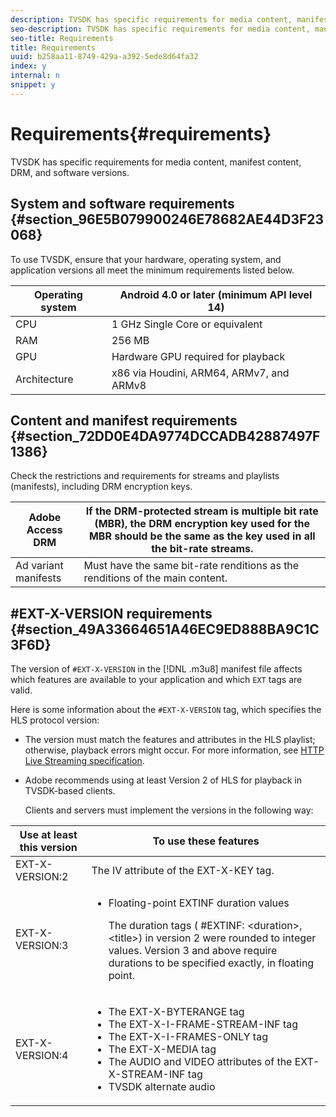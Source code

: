 ```yaml
---
description: TVSDK has specific requirements for media content, manifest content, DRM, and software versions.
seo-description: TVSDK has specific requirements for media content, manifest content, DRM, and software versions.
seo-title: Requirements
title: Requirements
uuid: b258aa11-8749-429a-a392-5ede8d64fa32
index: y
internal: n
snippet: y
---
```


# Requirements{#requirements}

TVSDK has specific requirements for media content, manifest content, DRM, and software versions.

## System and software requirements {#section_96E5B079900246E78682AE44D3F23068}

To use TVSDK, ensure that your hardware, operating system, and application versions all meet the minimum requirements listed below. 

|  Operating system  | Android 4.0 or later (minimum API level 14)  |
|---|---|
|  CPU  | 1 GHz Single Core or equivalent  |
|  RAM  | 256 MB  |
|  GPU  | Hardware GPU required for playback  |
|  Architecture  | x86 via Houdini, ARM64, ARMv7, and ARMv8  |

## Content and manifest requirements {#section_72DD0E4DA9774DCCADB42887497F1386}

Check the restrictions and requirements for streams and playlists (manifests), including DRM encryption keys. 

|  Adobe Access DRM  | If the DRM-protected stream is multiple bit rate (MBR), the DRM encryption key used for the MBR should be the same as the key used in all the bit-rate streams.  |
|---|---|
|  Ad variant manifests  | Must have the same bit-rate renditions as the renditions of the main content.  |

## #EXT-X-VERSION requirements {#section_49A33664651A46EC9ED888BA9C1C3F6D}

The version of `#EXT-X-VERSION` in the [!DNL .m3u8] manifest file affects which features are available to your application and which `EXT` tags are valid.

Here is some information about the `#EXT-X-VERSION` tag, which specifies the HLS protocol version:

* The version must match the features and attributes in the HLS playlist; otherwise, playback errors might occur. For more information, see [HTTP Live Streaming specification](https://datatracker.ietf.org/doc/draft-pantos-http-live-streaming/?include_text=1). 
* Adobe recommends using at least Version 2 of HLS for playback in TVSDK-based clients.

  Clients and servers must implement the versions in the following way:  

<table frame="all" colsep="1" rowsep="1" id="table_62EB98EDD9DE49EC84CB1C7D59BC40E6"> 
 <thead> 
  <tr rowsep="1"> 
   <th colname="1" class="entry"> Use at least this version </th> 
   <th colname="2" class="entry"> To use these features </th> 
  </tr> 
 </thead>
 <tbody> 
  <tr rowsep="1"> 
   <td colname="1"> <span class="codeph"> EXT-X-VERSION:2 </span> </td> 
   <td colname="2"> The IV attribute of the <span class="codeph"> EXT-X-KEY </span> tag. </td> 
  </tr> 
  <tr rowsep="1"> 
   <td colname="1"> <span class="codeph"> EXT-X-VERSION:3 </span> </td> 
   <td colname="2"> 
    <ul id="ul_C9500D3F934848639C204BF248F139FF"> 
     <li id="li_535A7E3FABCB46FE872A7EA5DE2A1784">Floating-point <span class="codeph"> EXTINF </span> duration values <p>The duration tags ( <span class="codeph"> #EXTINF: </span>&lt;duration&gt;,&lt;title&gt;) in version 2 were rounded to integer values. Version 3 and above require durations to be specified exactly, in floating point. </p> </li> 
    </ul> </td> 
  </tr> 
  <tr rowsep="0"> 
   <td colname="1"> <span class="codeph"> EXT-X-VERSION:4 </span> </td> 
   <td colname="2"> 
    <ul id="ul_3355A6CBBE2141DDB92660BB4B604D70"> 
     <li id="li_5E73D41AF6DC4CEE88D6C029FFCFC350">The <span class="codeph"> EXT-X-BYTERANGE </span> tag </li> 
     <li id="li_BF5141F516F749E5890860D487EB5287">The <span class="codeph"> EXT-X-I-FRAME-STREAM-INF </span> tag </li> 
     <li id="li_E0D399A13812499B94107CDE62998EE9">The <span class="codeph"> EXT-X-I-FRAMES-ONLY </span> tag </li> 
     <li id="li_A7783AFF99854EFBBAECD2967E4CBF2B">The <span class="codeph"> EXT-X-MEDIA </span> tag </li> 
     <li id="li_15AE652F33C1454AA90DDC65E7D6C2FD">The <span class="codeph"> AUDIO </span> and <span class="codeph"> VIDEO </span> attributes of the <span class="codeph"> EXT-X-STREAM-INF </span> tag </li> 
     <li id="li_DB2A7847D5884F6E91FD9E78101FBCA5">TVSDK alternate audio </li> 
    </ul> </td> 
  </tr> 
 </tbody> 
</table>

